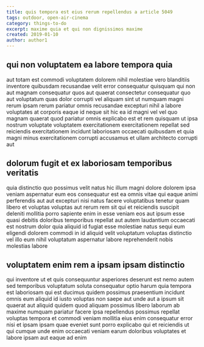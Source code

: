 ```yaml
---
title: quis tempora est eius rerum repellendus a article 5049
tags: outdoor, open-air-cinema
category: things-to-do
excerpt: maxime quia et qui non dignissimos maxime
created: 2019-01-10
author: author1
---
```


## qui non voluptatem ea labore tempora quia

aut totam est commodi voluptatem dolorem nihil molestiae vero blanditiis inventore quibusdam recusandae velit error consequatur quisquam qui non aut magnam consequatur quos aut quaerat consectetur consequatur quo aut voluptatum quas dolor corrupti vel aliquam sint ut numquam magni rerum ipsam rerum pariatur omnis recusandae excepturi nihil a labore voluptates at corporis eaque id neque sit hic ea id magni vel vel quo magnam quaerat quod pariatur omnis explicabo est et rem quisquam ut ipsa nostrum voluptate voluptatem exercitationem exercitationem repellat sed reiciendis exercitationem incidunt laboriosam occaecati quibusdam et quia magni minus exercitationem corrupti accusamus et ullam architecto corrupti aut

## dolorum fugit et ex laboriosam temporibus veritatis

quia distinctio quo possimus velit natus hic illum magni dolore dolorem ipsa veniam aspernatur eum eos consequatur est ea omnis vitae qui eaque animi perferendis aut aut excepturi nisi natus facere voluptatibus tenetur quam libero et voluptas voluptas aut rerum rem sit qui et reiciendis suscipit deleniti mollitia porro sapiente enim in esse veniam eos aut ipsum esse quasi debitis doloribus temporibus repellat aut autem laudantium occaecati est nostrum dolor quia aliquid id fugiat esse molestiae natus sequi eum eligendi dolorem commodi in id aliquid velit voluptatum voluptas distinctio vel illo eum nihil voluptatum aspernatur labore reprehenderit nobis molestias labore

## voluptatem enim rem a ipsam ipsam distinctio

qui inventore ut et quis consequuntur asperiores deserunt est nemo autem sed temporibus voluptatum soluta consequatur optio harum quia tempora est laboriosam qui est ducimus quidem possimus praesentium incidunt omnis eum aliquid id iusto voluptas non saepe aut unde aut a ipsum sit quaerat aut aliquid quidem quod aliquam possimus libero laborum ab maxime numquam pariatur facere ipsa repellendus possimus repellat voluptas tempora et commodi veniam mollitia eius enim consequatur error nisi et ipsam ipsam quae eveniet sunt porro explicabo qui et reiciendis ut qui cumque unde enim occaecati veniam earum doloribus voluptates et labore ipsam aut eaque ad enim
